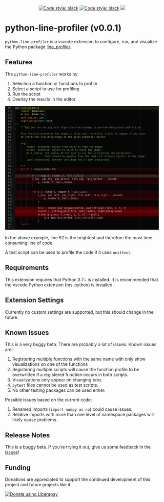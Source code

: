 <p align="center">
<a href="https://opensource.org/licenses/MIT"><img alt="Code style: black" src="https://img.shields.io/badge/License-MIT-red?style=flat-square"></a>
<a href="https://github.com/psf/black"><img alt="Code style: black" src="https://img.shields.io/badge/code%20style-black-000000?style=flat-square"></a>
<a href="https://liberapay.com/nicholas-schaub/donate"><img src="https://img.shields.io/liberapay/receives/nicholas-schaub.svg?style=flat-square&logo=liberapay"></a>
</p>

# python-line-profiler (v0.0.1)

`python-line-profiler` is a vscode extension to configure, run, and visualize the Python package [line_profiler](https://github.com/pyutils/line_profiler#installation).

## Features

The `python-line-profiler` works by:
1. Selection a function or functions to profile
2. Select a script to use for profiling
3. Run the script
4. Overlay the results in the editor

![feature X](images/highlight.png)

In the above example, line 92 is the brightest and therefore the most time consuming line of code.

A test script can be used to profile the code if it uses `unittest`.

## Requirements

This extension requires that Python 3.7+ is installed. It is recommended that the vscode Python extension (ms-python) is installed.

## Extension Settings

Currently no custom settings are supported, but this should change in the future.

## Known Issues

This is a very buggy beta. There are probably a lot of issues. Known issues are:
1. Registering multiple functions with the same name with only show visualizations on one of the functions
2. Registering multiple scripts will cause the function profile to be overwritten if a registered function occurs in both scripts.
3. Visualizations only appear on changing tabs.
4. `pytest` files cannot be used as test scripts.
5. No other testing packages can be used either.

Possible issues based on the current code:
1. Renamed imports (`import numpy as np`) could cause issues.
2. Relative imports with more than one level of namespace packages will likely cause problems.

## Release Notes

This is a buggy beta. If you're trying it out, give us some feedback in the [issues](https://github.com/PerpetualHelp/python-line-profiler/issues)!

## Funding

Donations are appreciated to support the continued development of this project and future projects like it.

<a href="https://liberapay.com/nicholas-schaub/donate"><img alt="Donate using Liberapay" src="https://liberapay.com/assets/widgets/donate.svg"></a>
